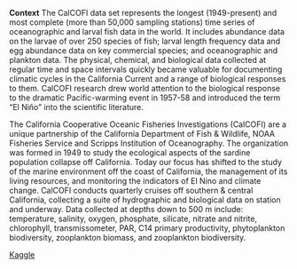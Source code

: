 **Context**
The CalCOFI data set represents the longest (1949-present) and most complete (more than 50,000 sampling stations) time series of oceanographic and larval fish data in the world. 
It includes abundance data on the larvae of over 250 species of fish; larval length frequency data and egg abundance data on key commercial species; and oceanographic and plankton data. 
The physical, chemical, and biological data collected at regular time and space intervals quickly became valuable for documenting climatic cycles in the California Current and a range of biological responses to them. CalCOFI research drew world attention to the biological response to the dramatic Pacific-warming event in 1957-58 and introduced the term “El Niño” into the scientific literature.

The California Cooperative Oceanic Fisheries Investigations (CalCOFI) are a unique partnership of the California Department of Fish & Wildlife, NOAA Fisheries Service and Scripps Institution of Oceanography. 
The organization was formed in 1949 to study the ecological aspects of the sardine population collapse off California. 
Today our focus has shifted to the study of the marine environment off the coast of California, the management of its living resources, and monitoring the indicators of El Nino and climate change. 
CalCOFI conducts quarterly cruises off southern & central California, collecting a suite of hydrographic and biological data on station and underway. 
Data collected at depths down to 500 m include: temperature, salinity, oxygen, phosphate, silicate, nitrate and nitrite, chlorophyll, transmissometer, PAR, C14 primary productivity, phytoplankton biodiversity, zooplankton biomass, and zooplankton biodiversity.

[Kaggle](https://www.kaggle.com/sohier/calcofi)
